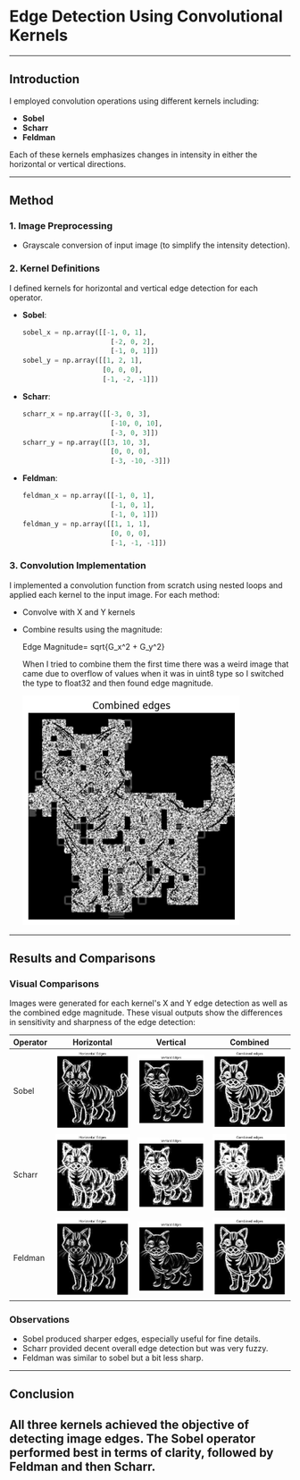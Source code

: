 
# Edge Detection Using Convolutional Kernels



---

## Introduction

I employed convolution operations using different kernels including:
- **Sobel**
- **Scharr**
- **Feldman**

Each of these kernels emphasizes changes in intensity in either the horizontal or vertical directions.

---

## Method

### 1. Image Preprocessing

- Grayscale conversion of input image (to simplify the intensity detection).

### 2. Kernel Definitions

I defined kernels for horizontal and vertical edge detection for each operator.

- **Sobel**:
  ```python
  sobel_x = np.array([[-1, 0, 1], 
                        [-2, 0, 2], 
                        [-1, 0, 1]])
  sobel_y = np.array([[1, 2, 1], 
                      [0, 0, 0], 
                      [-1, -2, -1]])
  ```

- **Scharr**:
  ```python
  scharr_x = np.array([[-3, 0, 3], 
                        [-10, 0, 10], 
                        [-3, 0, 3]])
  scharr_y = np.array([[3, 10, 3], 
                        [0, 0, 0], 
                        [-3, -10, -3]])
  ```

- **Feldman**:
  ```python
  feldman_x = np.array([[-1, 0, 1], 
                        [-1, 0, 1], 
                        [-1, 0, 1]])
  feldman_y = np.array([[1, 1, 1], 
                        [0, 0, 0], 
                        [-1, -1, -1]])
  ```

### 3. Convolution Implementation

I implemented a convolution function from scratch using nested loops and applied each kernel to the input image. For each method:
- Convolve with X and Y kernels
- Combine results using the magnitude:  
  
  Edge Magnitude= sqrt{G_x^2 + G_y^2}

  When I tried to combine them the first time there was a weird image that came due to overflow of values when it was in uint8 type so I switched the type to float32 and then found edge magnitude.
  
  ![weirdpic](weirdcomb.png)

---

## Results and Comparisons

### Visual Comparisons

Images were generated for each kernel's X and Y edge detection as well as the combined edge magnitude. These visual outputs show the differences in sensitivity and sharpness of the edge detection:

| Operator | Horizontal | Vertical | Combined |
|----------|------------|----------|----------|
| Sobel    | ![sobel_x](sobelhor.png) | ![sobel_y](sobelvert.png) | ![sobel_combined](sobelcomb.png) |
| Scharr   | ![scharr_x](scharrhor.png) | ![scharr_y](scharrvert.png) | ![scharr_combined](scharrcomb.png) |
| Feldman  | ![feldman_x](feldhor.png) | ![feldman_y](feldvert.png) | ![feldman_combined](feldcomb.png) |

### Observations

- Sobel produced sharper edges, especially useful for fine details.
- Scharr provided decent overall edge detection but was very fuzzy.
- Feldman was similar to sobel but a bit less sharp.

---

## Conclusion

All three kernels achieved the objective of detecting image edges. The Sobel operator performed best in terms of clarity, followed by Feldman and then Scharr. 
---


